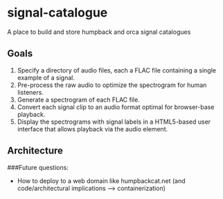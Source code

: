 # signal-catalogue
A place to build and store humpback and orca signal catalogues 

## Goals

1. Specify a directory of audio files, each a FLAC file containing a single example of a signal.
2. Pre-process the raw audio to optimize the spectrogram for human listeners.
3. Generate a spectrogram of each FLAC file.
4. Convert each signal clip to an audio format optimal for browser-base playback.
5. Display the spectrograms with signal labels in a HTML5-based user interface that allows playback via the audio element.

## Architecture

###Future questions:

* How to deploy to a web domain like humpbackcat.net (and code/architectural implications --> containerization)
